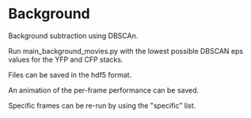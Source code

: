 # Background

Background subtraction using DBSCAn.

Run main_background_movies.py with the lowest possible DBSCAN eps values for the YFP and CFP stacks. 

Files can be saved in the hdf5 format. 

An animation of the per-frame performance can be saved.

Specific frames can be re-run by using the "specific" list. 
